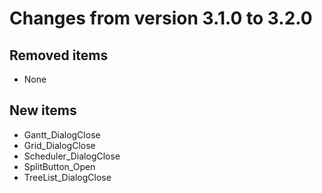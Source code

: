 # Changes from version 3.1.0 to 3.2.0

## Removed items
  * None

## New items
  * Gantt_DialogClose
  * Grid_DialogClose
  * Scheduler_DialogClose
  * SplitButton_Open
  * TreeList_DialogClose